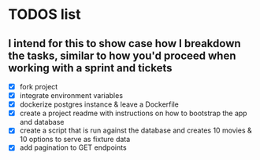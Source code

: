 # TODOS list

## I intend for this to show case how I breakdown the tasks, similar to how you'd proceed when working with a sprint and tickets

- [x] fork project
- [x] integrate environment variables
- [x] dockerize postgres instance & leave a Dockerfile
- [x] create a project readme with instructions on how to bootstrap the app and database
- [x] create a script that is run against the database and creates 10 movies & 10 options to serve as fixture data
- [x] add pagination to GET endpoints
